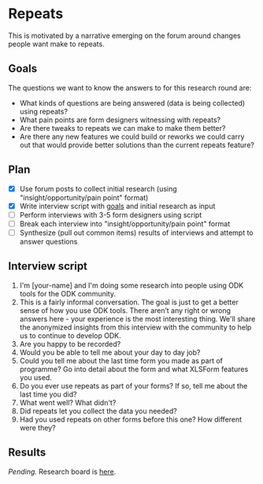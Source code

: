 # Repeats

This is motivated by a narrative emerging on the forum around changes people want make to repeats.

## Goals

The questions we want to know the answers to for this research round are:

* What kinds of questions are being answered (data is being collected) using repeats?
* What pain points are form designers witnessing with repeats?
* Are there tweaks to repeats we can make to make them better?
* Are there any new features we could build or reworks we could carry out that would provide better solutions than the current repeats feature?

## Plan

- [x] Use forum posts to collect initial research (using "insight/opportunity/pain point" format)
- [x] Write interview script with [goals](#goals) and initial research as input
- [ ] Perform interviews with 3-5 form designers using script
- [ ] Break each interview into "insight/opportunity/pain point" format
- [ ] Synthesize (pull out common items) results of interviews and attempt to answer questions

## Interview script

1. I'm [your-name] and I'm doing some research into people using ODK tools for the ODK community.
1. This is a fairly informal conversation. The goal is just to get a better sense of how you use ODK tools. There aren’t any right or wrong answers here - your experience is the most interesting thing. We'll share the anonymized insights from this interview with the community to help us to continue to develop ODK.
1. Are you happy to be recorded?
1. Would you be able to tell me about your day to day job?
1. Could you tell me about the last time form you made as part of programme? Go into detail about the form and what XLSForm features you used.
1. Do you ever use repeats as part of your forms? If so, tell me about the last time you did?
1. What went well? What didn't?
1. Did repeats let you collect the data you needed?
1. Had you used repeats on other forms before this one? How different were they?

## Results

*Pending.* Research board is [here](https://miro.com/app/board/o9J_kw4mjM8=/).
